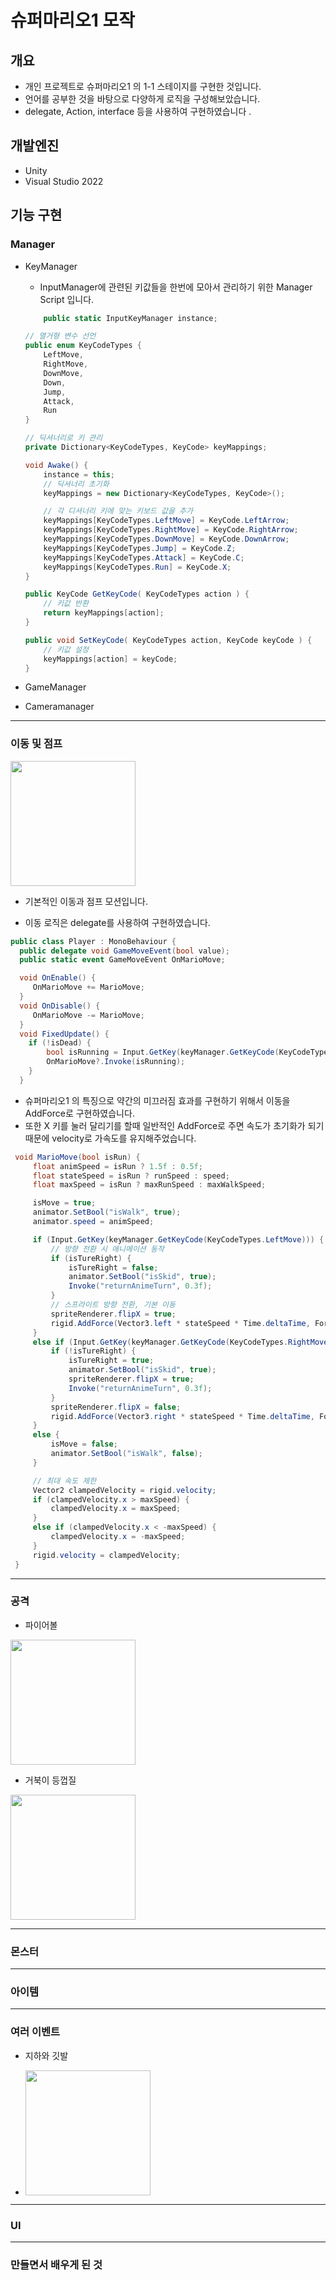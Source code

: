 # 슈퍼마리오1 모작

  ## 개요 
  - 개인 프로젝트로 슈퍼마리오1 의 1-1 스테이지를 구현한 것입니다.
  - 언어를 공부한 것을 바탕으로 다양하게 로직을 구성해보았습니다.
  - delegate, Action, interface 등을 사용하여 구현하였습니다 .



  ## 개발엔진 
  - Unity
  - Visual Studio 2022

  ## 기능 구현 

  ### Manager
  - KeyManager
    - InputManager에 관련된 키값들을 한번에 모아서 관리하기 위한 Manager Script 입니다.
    ```C#
        public static InputKeyManager instance;

    // 열거형 변수 선언 
    public enum KeyCodeTypes {
        LeftMove,
        RightMove,
        DownMove,
        Down,
        Jump,
        Attack,
        Run
    }

    // 딕셔너리로 키 관리 
    private Dictionary<KeyCodeTypes, KeyCode> keyMappings;

    void Awake() {
        instance = this;
        // 딕셔너리 초기화 
        keyMappings = new Dictionary<KeyCodeTypes, KeyCode>();

        // 각 디셔너리 키에 맞는 키보드 값을 추가 
        keyMappings[KeyCodeTypes.LeftMove] = KeyCode.LeftArrow;
        keyMappings[KeyCodeTypes.RightMove] = KeyCode.RightArrow;
        keyMappings[KeyCodeTypes.DownMove] = KeyCode.DownArrow;
        keyMappings[KeyCodeTypes.Jump] = KeyCode.Z;
        keyMappings[KeyCodeTypes.Attack] = KeyCode.C;
        keyMappings[KeyCodeTypes.Run] = KeyCode.X;
    }

    public KeyCode GetKeyCode( KeyCodeTypes action ) {
        // 키값 반환 
        return keyMappings[action];
    }

    public void SetKeyCode( KeyCodeTypes action, KeyCode keyCode ) {
        // 키값 설정 
        keyMappings[action] = keyCode;
    }
    ``` 

  - GameManager

  - Cameramanager

  ---

  ### 이동 및 점프 
  <p align="left" >
    <img src = "https://github.com/parkjun-0521/Mario/blob/master/Image/%EC%9D%B4%EB%8F%99%EC%A0%90%ED%94%84.gif" width="200" height="200">
  </p>
  
  - 기본적인 이동과 점프 모션입니다. 

  - 이동 로직은 delegate를 사용하여 구현하였습니다.
  ```C#
  public class Player : MonoBehaviour {
    public delegate void GameMoveEvent(bool value);
    public static event GameMoveEvent OnMarioMove;

    void OnEnable() {
       OnMarioMove += MarioMove;
    }
    void OnDisable() {
       OnMarioMove -= MarioMove;
    }
    void FixedUpdate() {
      if (!isDead) {
          bool isRunning = Input.GetKey(keyManager.GetKeyCode(KeyCodeTypes.Run));
          OnMarioMove?.Invoke(isRunning);
      }
    }
  ```

  - 슈퍼마리오1 의 특징으로 약간의 미끄러짐 효과를 구현하기 위해서 이동을 AddForce로 구현하였습니다. 
  - 또한 X 키를 눌러 달리기를 할때 일반적인 AddForce로 주면 속도가 초기화가 되기 때문에 velocity로 가속도를 유지해주었습니다. 
  ```C#
   void MarioMove(bool isRun) {
       float animSpeed = isRun ? 1.5f : 0.5f;
       float stateSpeed = isRun ? runSpeed : speed;
       float maxSpeed = isRun ? maxRunSpeed : maxWalkSpeed;
  
       isMove = true;
       animator.SetBool("isWalk", true);
       animator.speed = animSpeed;
  
       if (Input.GetKey(keyManager.GetKeyCode(KeyCodeTypes.LeftMove))) {
           // 방향 전환 시 애니메이션 동작 
           if (isTureRight) {
               isTureRight = false;
               animator.SetBool("isSkid", true);
               Invoke("returnAnimeTurn", 0.3f);
           }
           // 스프라이트 방향 전환, 기본 이동 
           spriteRenderer.flipX = true;
           rigid.AddForce(Vector3.left * stateSpeed * Time.deltaTime, ForceMode2D.Impulse);
       }
       else if (Input.GetKey(keyManager.GetKeyCode(KeyCodeTypes.RightMove))) {
           if (!isTureRight) {
               isTureRight = true;
               animator.SetBool("isSkid", true);
               spriteRenderer.flipX = true;
               Invoke("returnAnimeTurn", 0.3f);
           }
           spriteRenderer.flipX = false;
           rigid.AddForce(Vector3.right * stateSpeed * Time.deltaTime, ForceMode2D.Impulse);
       }
       else {
           isMove = false;
           animator.SetBool("isWalk", false);
       }
  
       // 최대 속도 제한
       Vector2 clampedVelocity = rigid.velocity;
       if (clampedVelocity.x > maxSpeed) {
           clampedVelocity.x = maxSpeed;
       }
       else if (clampedVelocity.x < -maxSpeed) {
           clampedVelocity.x = -maxSpeed;
       }
       rigid.velocity = clampedVelocity;
   }
```
  ---

  ### 공격 
  - 파이어볼 
  <p align="left" >
    <img src = "https://github.com/parkjun-0521/Mario/blob/master/Image/%ED%8C%8C%EC%9D%B4%EC%96%B4%EB%B3%BC.gif" width="200" height="200">
  </p>
  
  - 거북이 등껍질
  <p align="left" >
    <img src = "https://github.com/parkjun-0521/Mario/blob/master/Image/%EA%BB%8D%EC%A7%88.gif" width="200" height="200">
  </p>
  
  ---
  
  ### 몬스터 

  ---

  ### 아이템 

  ---

  ### 여러 이벤트 

  - 지하와 깃발
  - <p align="left" >
    <img src = "https://github.com/parkjun-0521/Mario/blob/master/Image/%EC%A7%80%ED%95%98.gif" width="200" height="200">
  </p>

  ---
  
  ### UI

  ---

  ### 만들면서 배우게 된 것 
